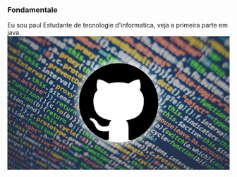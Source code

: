 ### Fondamentale
Eu sou paul
Estudante de tecnologie d'informatica, veja a primeira parte em java.
![](javafondamental/GitHub.jpg)

